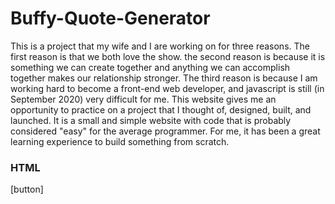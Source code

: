 # Buffy-Quote-Generator

 This is a project that my wife and I are working on for three reasons. The first reason is that we both love the show. the second reason is because it is something we can create together and anything we can accomplish together makes our relationship stronger. The third reason is because I am working hard to become a front-end web developer, and javascript is still (in September 2020) very difficult for me. This website gives me an opportunity to practice on a project that I thought of, designed, built, and launched. It is a small and simple website with code that is probably considered "easy" for the average programmer. For me, it has been a great learning experience to build something from scratch. 

### HTML


[button]